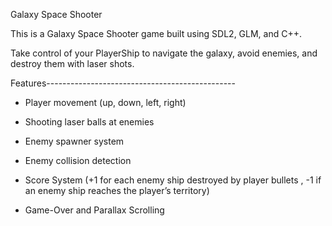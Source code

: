 Galaxy Space Shooter

This is a Galaxy Space Shooter game built using SDL2, GLM, and C++.

Take control of your PlayerShip to navigate the galaxy, avoid enemies, and destroy them with laser shots.

Features-----------------------------------------------

* Player movement (up, down, left, right)

* Shooting laser balls at enemies

* Enemy spawner system

* Enemy collision detection

* Score System (+1 for each enemy ship destroyed by player bullets , -1 if an enemy ship reaches the player’s territory)
  
* Game-Over and Parallax Scrolling



